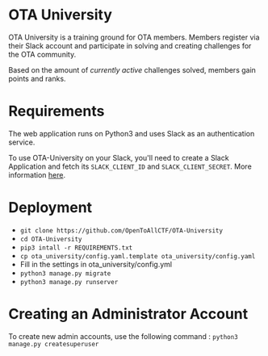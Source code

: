 # OTA University

OTA University is a training ground for OTA members.
Members register via their Slack account and participate in
solving and creating challenges for the OTA community.

Based on the amount of _currently active_ challenges solved,
members gain points and ranks.

# Requirements
The web application runs on Python3 and uses Slack as an
authentication service.

To use OTA-University on your Slack, you'll need to create a
Slack Application and fetch its `SLACK_CLIENT_ID` and `SLACK_CLIENT_SECRET`.
More information [here](https://api.slack.com/applications).

# Deployment
- `git clone https://github.com/OpenToAllCTF/OTA-University`
- `cd OTA-University`
- `pip3 intall -r REQUIREMENTS.txt`
- `cp ota_university/config.yaml.template ota_university/config.yaml`
- Fill in the settings in ota_university/config.yml
- `python3 manage.py migrate`
- `python3 manage.py runserver`

# Creating an Administrator Account
To create new admin accounts, use the following command :
`python3 manage.py createsuperuser`
